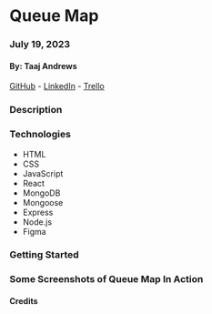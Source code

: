 # Queue Map

### July 19, 2023

#### By: Taaj Andrews

[GitHub](https://github.com/TaajAndrews) - [LinkedIn](https://linkedin.com/in/taajandrews) - [Trello](https://trello.com/b/JO5iJbEG/queuemap)

### **Description**

### **Technologies**

- HTML
- CSS
- JavaScript
- React
- MongoDB
- Mongoose
- Express
- Node.js
- Figma

### **Getting Started**

### **Some Screenshots of Queue Map In Action**

#### **Credits**

